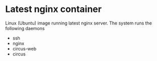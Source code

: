 # Latest nginx container
Linux (Ubuntu) image running latest nginx server. The system runs the following daemons
 * ssh
 * nginx
 * circus-web
 * circus
